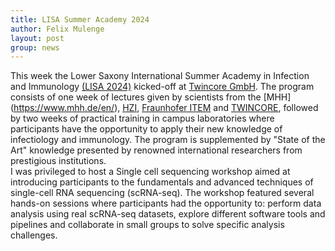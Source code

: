 ```yaml
---
title: LISA Summer Academy 2024
author: Felix Mulenge
layout: post
group: news
---
```


This week the Lower Saxony International Summer Academy in Infection and Immunology [(LISA 2024)](https://www.mhh.de/hbrs/lisa) kicked-off at [Twincore GmbH](https://www.twincore.de/en/home/). The program consists of one week of lectures given by scientists from the [MHH] (https://www.mhh.de/en/), [HZI](https://www.helmholtz-hzi.de/en/), [Fraunhofer ITEM](https://www.item.fraunhofer.de/) and [TWINCORE](https://www.twincore.de/en/home/), followed by two weeks of practical training in campus laboratories where participants have the opportunity to apply their new knowledge of infectiology and immunology. The program is supplemented by "State of the Art" knowledge presented by renowned international researchers from prestigious institutions. <br>
I was privileged to host a Single cell sequencing workshop aimed at introducing participants to the fundamentals and advanced techniques of single-cell RNA sequencing (scRNA-seq). The workshop featured several hands-on sessions where participants had the opportunity to: perform data analysis using real scRNA-seq datasets, explore different software tools and pipelines and collaborate in small groups to solve specific analysis challenges.


